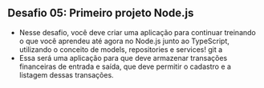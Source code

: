 ## Desafio 05: Primeiro projeto Node.js

- Nesse desafio, você deve criar uma aplicação para continuar treinando o que você aprendeu até agora no Node.js junto ao TypeScript, utilizando o conceito de models, repositories e services!
  git a
- Essa será uma aplicação para que deve armazenar transações financeiras de entrada e saída, que deve permitir o cadastro e a listagem dessas transações.
